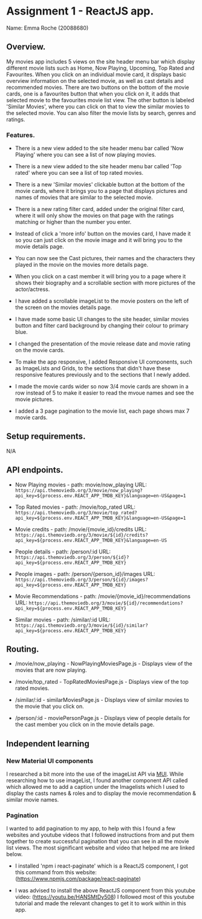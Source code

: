 # Assignment 1 - ReactJS app.

Name: Emma Roche (20088680)

## Overview.

 My movies app includes 5 views on the site header menu bar which display different movie lists such as Home, Now Playing, Upcoming, Top Rated and Favourites. When you click on an individual movie card, it displays basic overview information on the selected movie, as well as cast details and recommended movies. There are two buttons on the bottom of the movie cards, one is a favourites button that when you click on it, it adds that selected movie to the favourites movie list view. The other button is labeled 'Similar Movies', where you can click on that to view the similar movies to the selected movie. You can also filter the movie lists by search, genres and ratings.

### Features.

+ There is a new view added to the site header menu bar called 'Now Playing' where you can see a list of now playing movies.

+ There is a new view added to the site header menu bar called 'Top rated' where you can see a list of top rated movies.

+ There is a new 'Similar movies' clickable button at the bottom of the movie cards, where it brings you to a page that displays pictures and names of movies that are similar to the selected movie.

+ There is a new rating filter card, added under the original filter card, where it will only show the movies on that page with the ratings matching or higher than the number you enter.

+ Instead of click a 'more info' button on the movies card, I have made it so you can just click on the movie image and it will bring you to the movie details page.

+ You can now see the Cast pictures, their names and the characters they played in the movie on the movies more details page.

+ When you click on a cast member it will bring you to a page where it shows their biography and a scrollable section with more pictures of the actor/actress.

+ I have added a scrollable imageList to the movie posters on the left of the screen on the movies details page.

+ I have made some basic UI changes to the site header, similar movies button and filter card background by changing their colour to primary blue.

+ I changed the presentation of the movie release date and movie rating on the movie cards.

+ To make the app responsive, I added Responsive UI components, such as ImageLists and Grids, to the sections that didn't have these responsive features previously and to the sections that I newly added.

+ I made the movie cards wider so now 3/4 movie cards are shown in a row instead of 5 to make it easier to read the mvoue names and see the movie pictures.

+ I added a 3 page pagination to the movie list, each page shows max 7 movie cards.

## Setup requirements.

N/A

## API endpoints.

+ Now Playing movies - path: movie/now_playing 
URL: `https://api.themoviedb.org/3/movie/now_playing?api_key=${process.env.REACT_APP_TMDB_KEY}&language=en-US&page=1`

+ Top Rated movies - path: /movie/top_rated
URL: `https://api.themoviedb.org/3/movie/top_rated?api_key=${process.env.REACT_APP_TMDB_KEY}&language=en-US&page=1`

+ Movie credits - path: /movie/{movie_id}/credits 
URL: `https://api.themoviedb.org/3/movie/${id}/credits?api_key=${process.env.REACT_APP_TMDB_KEY}&language=en-US`

+ People details  - path: /person/:id
URL: `https://api.themoviedb.org/3/person/${id}?api_key=${process.env.REACT_APP_TMDB_KEY}`

+ People images - path: /person/{person_id}/images 
URL: `https://api.themoviedb.org/3/person/${id}/images?api_key=${process.env.REACT_APP_TMDB_KEY}`

+ Movie Recommendations  - path: /movie/{movie_id}/recommendations 
URL:  `https://api.themoviedb.org/3/movie/${id}/recommendations?api_key=${process.env.REACT_APP_TMDB_KEY}`

+ Similar movies - path: /similar/:id
URL: `https://api.themoviedb.org/3/movie/${id}/similar?api_key=${process.env.REACT_APP_TMDB_KEY}`

## Routing.

+ /movie/now_playing - NowPlayingMoviesPage.js - Displays view of the movies that are now playing.

+ /movie/top_rated - TopRatedMoviesPage.js - Displays view of the top rated movies.

+ /similar/:id - similarMoviesPage.js - Displays view of similar movies to the movie that you click on.

+ /person/:id - moviePersonPage.js - Displays view of people details for the cast member you click on in the movie details page.

## Independent learning 

### New Material UI components

I researched a bit more into the use of the imageList API via [MUI](https://mui.com). While researching how to use imageList, I found another component API called <ImageListItemBar> which allowed me to add a caption under the Imagelists which I used to display the casts names & roles and to display the movie recommendation & similar movie names.

### Pagination

I wanted to add pagination to my app, to help with this I found a few websites and youtube videos that I followed instructions from and put them together to create successful pagination that you can see in all the movie list views. The most significant website and video that helped me are linked below.

+ I installed 'npm i react-paginate' which is a ReactJS component, I got this command from this website: (https://www.npmjs.com/package/react-paginate) 

+ I was advised to install the above ReactJS component from this youtube video: (https://youtu.be/HANSMtDy508) I followed most of this youtube tutorial and made the relevant changes to get it to work within in this app. 